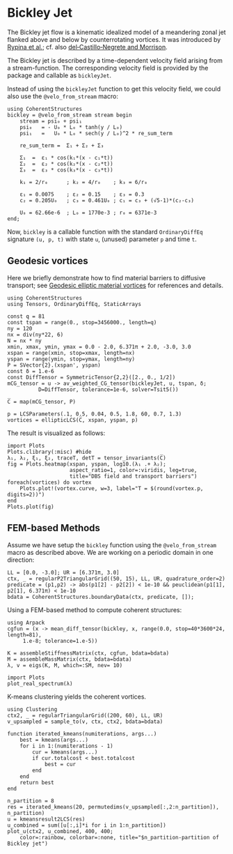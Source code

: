 # Bickley Jet

The Bickley jet flow is a kinematic idealized model of a meandering zonal jet
flanked above and below by counterrotating vortices. It was introduced by
[Rypina et al.](https://dx.doi.org/10.1175/JAS4036.1); cf. also [del‐Castillo‐Negrete and Morrison](https://doi.org/10.1063/1.858639).

The Bickley jet is described by a time-dependent velocity field arising from a
stream-function. The corresponding velocity field is provided by the package and
callable as `bickleyJet`.

Instead of using the `bickleyJet` function to get this velocity field, we could also use the `@velo_from_stream` macro:
```@example 2
using CoherentStructures
bickley = @velo_from_stream stream begin
    stream = psi₀ + psi₁
    psi₀   = - U₀ * L₀ * tanh(y / L₀)
    psi₁   =   U₀ * L₀ * sech(y / L₀)^2 * re_sum_term

    re_sum_term =  Σ₁ + Σ₂ + Σ₃

    Σ₁  =  ε₁ * cos(k₁*(x - c₁*t))
    Σ₂  =  ε₂ * cos(k₂*(x - c₂*t))
    Σ₃  =  ε₃ * cos(k₃*(x - c₃*t))

    k₁ = 2/r₀      ; k₂ = 4/r₀    ; k₃ = 6/r₀

    ε₁ = 0.0075    ; ε₂ = 0.15    ; ε₃ = 0.3
    c₂ = 0.205U₀   ; c₃ = 0.461U₀ ; c₁ = c₃ + (√5-1)*(c₂-c₃)

    U₀ = 62.66e-6  ; L₀ = 1770e-3 ; r₀ = 6371e-3
end;
```
Now, `bickley` is a callable function with the standard `OrdinaryDiffEq`
signature `(u, p, t)` with state `u`, (unused) parameter `p` and time `t`.

## Geodesic vortices

Here we briefly demonstrate how to find material barriers to diffusive transport;
see [Geodesic elliptic material vortices](@ref) for references and details.
```@example 1
using CoherentStructures
using Tensors, OrdinaryDiffEq, StaticArrays

const q = 81
const tspan = range(0., stop=3456000., length=q)
ny = 120
nx = div(ny*22, 6)
N = nx * ny
xmin, xmax, ymin, ymax = 0.0 - 2.0, 6.371π + 2.0, -3.0, 3.0
xspan = range(xmin, stop=xmax, length=nx)
yspan = range(ymin, stop=ymax, length=ny)
P = SVector{2}.(xspan', yspan)
const δ = 1.e-6
const DiffTensor = SymmetricTensor{2,2}([2., 0., 1/2])
mCG_tensor = u -> av_weighted_CG_tensor(bickleyJet, u, tspan, δ;
          D=DiffTensor, tolerance=1e-6, solver=Tsit5())

C̅ = map(mCG_tensor, P)

p = LCSParameters(.1, 0.5, 0.04, 0.5, 1.8, 60, 0.7, 1.3)
vortices = ellipticLCS(C̅, xspan, yspan, p)
```

The result is visualized as follows:
```@example 1
import Plots
Plots.clibrary(:misc) #hide
λ₁, λ₂, ξ₁, ξ₂, traceT, detT = tensor_invariants(C̅)
fig = Plots.heatmap(xspan, yspan, log10.(λ₁ .+ λ₂);
                    aspect_ratio=1, color=:viridis, leg=true,
                    title="DBS field and transport barriers")
foreach(vortices) do vortex
    Plots.plot!(vortex.curve, w=3, label="T = $(round(vortex.p, digits=2))")
end
Plots.plot(fig)
```

## FEM-based Methods

Assume we have setup the `bickley` function using the `@velo_from_stream` macro
as described above. We are working on a periodic domain in one direction:
```@example 2
LL = [0.0, -3.0]; UR = [6.371π, 3.0]
ctx, _ = regularP2TriangularGrid((50, 15), LL, UR, quadrature_order=2)
predicate = (p1,p2) -> abs(p1[2] - p2[2]) < 1e-10 && peuclidean(p1[1], p2[1], 6.371π) < 1e-10
bdata = CoherentStructures.boundaryData(ctx, predicate, []);
```
Using a FEM-based method to compute coherent structures:
```@example 2
using Arpack
cgfun = (x -> mean_diff_tensor(bickley, x, range(0.0, stop=40*3600*24, length=81),
     1.e-8; tolerance=1.e-5))

K = assembleStiffnessMatrix(ctx, cgfun, bdata=bdata)
M = assembleMassMatrix(ctx, bdata=bdata)
λ, v = eigs(K, M, which=:SM, nev= 10)

import Plots
plot_real_spectrum(λ)
```
K-means clustering yields the coherent vortices.
```@example 2
using Clustering
ctx2, _ = regularTriangularGrid((200, 60), LL, UR)
v_upsampled = sample_to(v, ctx, ctx2, bdata=bdata)

function iterated_kmeans(numiterations, args...)
    best = kmeans(args...)
    for i in 1:(numiterations - 1)
        cur = kmeans(args...)
        if cur.totalcost < best.totalcost
            best = cur
        end
    end
    return best
end

n_partition = 8
res = iterated_kmeans(20, permutedims(v_upsampled[:,2:n_partition]), n_partition)
u = kmeansresult2LCS(res)
u_combined = sum([u[:,i]*i for i in 1:n_partition])
plot_u(ctx2, u_combined, 400, 400;
    color=:rainbow, colorbar=:none, title="$n_partition-partition of Bickley jet")
```
